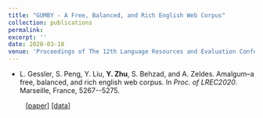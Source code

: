 ```yaml
---
title: "GUMBY - A Free, Balanced, and Rich English Web Corpus"
collection: publications
permalink:
excerpt: ''
date: 2020-03-18
venue: 'Proceedings of The 12th Language Resources and Evaluation Conference (LREC 2020)'
---
```

- L. Gessler, S. Peng, Y. Liu, <b>Y. Zhu</b>, S. Behzad, and A. Zeldes. Amalgum–a free, balanced, and rich english web corpus. In <i>Proc. of LREC2020</i>. Marseille, France, 5267--5275.

&nbsp;&nbsp;&nbsp;&nbsp;&nbsp;&nbsp;&nbsp;&nbsp; [\[paper\]](https://www.aclweb.org/anthology/2020.lrec-1.648/) [\[data\]](https://github.com/gucorpling/amalgum)